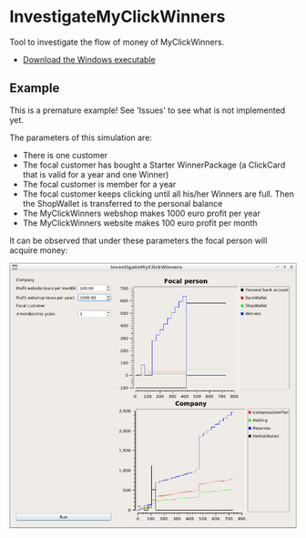 # InvestigateMyClickWinners

Tool to investigate the flow of money of MyClickWinners.

 * [Download the Windows executable](richelbilderbeek.nl/InvestigateMyClickWinners.zip)

## Example

This is a premature example! See 'Issues' to see what is not implemented yet.

The parameters of this simulation are:

 * There is one customer
 * The focal customer has bought a Starter WinnerPackage (a ClickCard that is valid for a year and one Winner)
 * The focal customer is member for a year
 * The focal customer keeps clicking until all his/her Winners are full. Then the ShopWallet is transferred to the personal balance
 * The MyClickWinners webshop makes 1000 euro profit per year
 * The MyClickWinners website makes 100 euro profit per month

It can be observed that under these parameters the focal person will acquire money:

![Version 0.3](Screenshots/InvestigateMyClickWinners_0_3.png)
